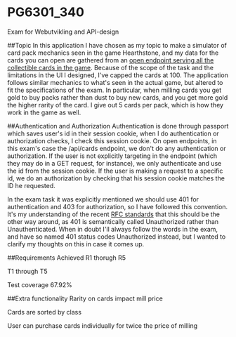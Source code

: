 # PG6301_340
 Exam for Webutvikling and API-design


##Topic
In this application I have chosen as my topic to make a simulator of card pack mechanics seen in the game Hearthstone,
and my data for the cards you can open are gathered from an [open endpoint serving all the collectible cards in the game](
https://hearthstonejson.com/). Because of the scope of the task and the limitations in the UI I designed, I've capped the
cards at 100. The application follows similar mechanics to what's seen in the actual game, but altered to fit the
specifications of the exam. In particular, when milling cards you get gold to buy packs rather than dust to buy new cards,
and you get more gold the higher rarity of the card. I give out 5 cards per pack, which is how they work in the game
as well.

##Authentication and Authorization
Authentication is done through passport which saves user's id in their session cookie, when I do authentication or
authorization checks, I check this session cookie. On open endpoints, in this exam's case the /api/cards endpoint,
we don't do any authentication or authorization. If the user is not explicitly targeting in the endpoint (which they may do
in a GET request, for instance), we only authenticate and use the id from the session cookie. If the user is making a 
request to a specific id, we do an authorization by checking that his session cookie matches the ID he requested.

In the exam task it was explicitly mentioned we should use 401 for authentication and 403 for authorization, so I have
followed this convention. It's my understanding of the recent [RFC standards](https://tools.ietf.org/html/rfc7235#section-4.1)
that this should be the other way around, as 401 is semantically called Unauthorized rather than Unauthenticated. When in
doubt I'll always follow the words in the exam, and have so named 401 status codes Unauthorized instead, 
but I wanted to clarify my thoughts on this in case it comes up.

##Requirements Achieved
R1 thorugh R5

T1 through T5

Test coverage 67.92%

##Extra functionality
Rarity on cards impact mill price

Cards are sorted by class

User can purchase cards individually for twice the price of milling